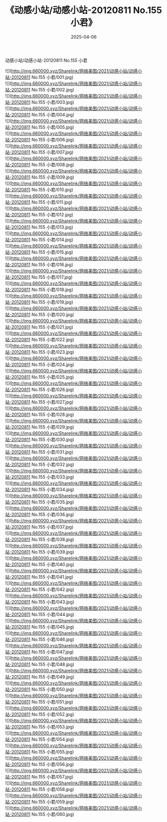 ﻿---
layout: post
title:  《动感小站/动感小站-20120811 No.155 小君》
date:   2025-04-06
img: http://img.660000.xyz/Sharelink/网络美图/2021/动感小站/动感小站-20120811 No.155 小君/000.jpg
categories: [美女, 清纯, 唯美]
---

动感小站/动感小站-20120811 No.155 小君

 ![](http://img.660000.xyz/Sharelink/网络美图/2021/动感小站/动感小站-20120811 No.155 小君/001.jpg) <br>![](http://img.660000.xyz/Sharelink/网络美图/2021/动感小站/动感小站-20120811 No.155 小君/002.jpg) <br>![](http://img.660000.xyz/Sharelink/网络美图/2021/动感小站/动感小站-20120811 No.155 小君/003.jpg) <br>![](http://img.660000.xyz/Sharelink/网络美图/2021/动感小站/动感小站-20120811 No.155 小君/004.jpg) <br>![](http://img.660000.xyz/Sharelink/网络美图/2021/动感小站/动感小站-20120811 No.155 小君/005.jpg) <br>![](http://img.660000.xyz/Sharelink/网络美图/2021/动感小站/动感小站-20120811 No.155 小君/006.jpg) <br>![](http://img.660000.xyz/Sharelink/网络美图/2021/动感小站/动感小站-20120811 No.155 小君/007.jpg) <br>![](http://img.660000.xyz/Sharelink/网络美图/2021/动感小站/动感小站-20120811 No.155 小君/008.jpg) <br>![](http://img.660000.xyz/Sharelink/网络美图/2021/动感小站/动感小站-20120811 No.155 小君/009.jpg) <br>![](http://img.660000.xyz/Sharelink/网络美图/2021/动感小站/动感小站-20120811 No.155 小君/010.jpg) <br>![](http://img.660000.xyz/Sharelink/网络美图/2021/动感小站/动感小站-20120811 No.155 小君/011.jpg) <br>![](http://img.660000.xyz/Sharelink/网络美图/2021/动感小站/动感小站-20120811 No.155 小君/012.jpg) <br>![](http://img.660000.xyz/Sharelink/网络美图/2021/动感小站/动感小站-20120811 No.155 小君/013.jpg) <br>![](http://img.660000.xyz/Sharelink/网络美图/2021/动感小站/动感小站-20120811 No.155 小君/014.jpg) <br>![](http://img.660000.xyz/Sharelink/网络美图/2021/动感小站/动感小站-20120811 No.155 小君/015.jpg) <br>![](http://img.660000.xyz/Sharelink/网络美图/2021/动感小站/动感小站-20120811 No.155 小君/016.jpg) <br>![](http://img.660000.xyz/Sharelink/网络美图/2021/动感小站/动感小站-20120811 No.155 小君/017.jpg) <br>![](http://img.660000.xyz/Sharelink/网络美图/2021/动感小站/动感小站-20120811 No.155 小君/018.jpg) <br>![](http://img.660000.xyz/Sharelink/网络美图/2021/动感小站/动感小站-20120811 No.155 小君/019.jpg) <br>![](http://img.660000.xyz/Sharelink/网络美图/2021/动感小站/动感小站-20120811 No.155 小君/020.jpg) <br>![](http://img.660000.xyz/Sharelink/网络美图/2021/动感小站/动感小站-20120811 No.155 小君/021.jpg) <br>![](http://img.660000.xyz/Sharelink/网络美图/2021/动感小站/动感小站-20120811 No.155 小君/022.jpg) <br>![](http://img.660000.xyz/Sharelink/网络美图/2021/动感小站/动感小站-20120811 No.155 小君/023.jpg) <br>![](http://img.660000.xyz/Sharelink/网络美图/2021/动感小站/动感小站-20120811 No.155 小君/024.jpg) <br>![](http://img.660000.xyz/Sharelink/网络美图/2021/动感小站/动感小站-20120811 No.155 小君/025.jpg) <br>![](http://img.660000.xyz/Sharelink/网络美图/2021/动感小站/动感小站-20120811 No.155 小君/026.jpg) <br>![](http://img.660000.xyz/Sharelink/网络美图/2021/动感小站/动感小站-20120811 No.155 小君/027.jpg) <br>![](http://img.660000.xyz/Sharelink/网络美图/2021/动感小站/动感小站-20120811 No.155 小君/028.jpg) <br>![](http://img.660000.xyz/Sharelink/网络美图/2021/动感小站/动感小站-20120811 No.155 小君/029.jpg) <br>![](http://img.660000.xyz/Sharelink/网络美图/2021/动感小站/动感小站-20120811 No.155 小君/030.jpg) <br>![](http://img.660000.xyz/Sharelink/网络美图/2021/动感小站/动感小站-20120811 No.155 小君/031.jpg) <br>![](http://img.660000.xyz/Sharelink/网络美图/2021/动感小站/动感小站-20120811 No.155 小君/032.jpg) <br>![](http://img.660000.xyz/Sharelink/网络美图/2021/动感小站/动感小站-20120811 No.155 小君/033.jpg) <br>![](http://img.660000.xyz/Sharelink/网络美图/2021/动感小站/动感小站-20120811 No.155 小君/034.jpg) <br>![](http://img.660000.xyz/Sharelink/网络美图/2021/动感小站/动感小站-20120811 No.155 小君/035.jpg) <br>![](http://img.660000.xyz/Sharelink/网络美图/2021/动感小站/动感小站-20120811 No.155 小君/036.jpg) <br>![](http://img.660000.xyz/Sharelink/网络美图/2021/动感小站/动感小站-20120811 No.155 小君/037.jpg) <br>![](http://img.660000.xyz/Sharelink/网络美图/2021/动感小站/动感小站-20120811 No.155 小君/038.jpg) <br>![](http://img.660000.xyz/Sharelink/网络美图/2021/动感小站/动感小站-20120811 No.155 小君/039.jpg) <br>![](http://img.660000.xyz/Sharelink/网络美图/2021/动感小站/动感小站-20120811 No.155 小君/040.jpg) <br>![](http://img.660000.xyz/Sharelink/网络美图/2021/动感小站/动感小站-20120811 No.155 小君/041.jpg) <br>![](http://img.660000.xyz/Sharelink/网络美图/2021/动感小站/动感小站-20120811 No.155 小君/042.jpg) <br>![](http://img.660000.xyz/Sharelink/网络美图/2021/动感小站/动感小站-20120811 No.155 小君/043.jpg) <br>![](http://img.660000.xyz/Sharelink/网络美图/2021/动感小站/动感小站-20120811 No.155 小君/044.jpg) <br>![](http://img.660000.xyz/Sharelink/网络美图/2021/动感小站/动感小站-20120811 No.155 小君/045.jpg) <br>![](http://img.660000.xyz/Sharelink/网络美图/2021/动感小站/动感小站-20120811 No.155 小君/046.jpg) <br>![](http://img.660000.xyz/Sharelink/网络美图/2021/动感小站/动感小站-20120811 No.155 小君/047.jpg) <br>![](http://img.660000.xyz/Sharelink/网络美图/2021/动感小站/动感小站-20120811 No.155 小君/048.jpg) <br>![](http://img.660000.xyz/Sharelink/网络美图/2021/动感小站/动感小站-20120811 No.155 小君/049.jpg) <br>![](http://img.660000.xyz/Sharelink/网络美图/2021/动感小站/动感小站-20120811 No.155 小君/050.jpg) <br>![](http://img.660000.xyz/Sharelink/网络美图/2021/动感小站/动感小站-20120811 No.155 小君/051.jpg) <br>![](http://img.660000.xyz/Sharelink/网络美图/2021/动感小站/动感小站-20120811 No.155 小君/052.jpg) <br>![](http://img.660000.xyz/Sharelink/网络美图/2021/动感小站/动感小站-20120811 No.155 小君/053.jpg) <br>![](http://img.660000.xyz/Sharelink/网络美图/2021/动感小站/动感小站-20120811 No.155 小君/054.jpg) <br>![](http://img.660000.xyz/Sharelink/网络美图/2021/动感小站/动感小站-20120811 No.155 小君/055.jpg) <br>![](http://img.660000.xyz/Sharelink/网络美图/2021/动感小站/动感小站-20120811 No.155 小君/056.jpg) <br>![](http://img.660000.xyz/Sharelink/网络美图/2021/动感小站/动感小站-20120811 No.155 小君/057.jpg) <br>![](http://img.660000.xyz/Sharelink/网络美图/2021/动感小站/动感小站-20120811 No.155 小君/058.jpg) <br>![](http://img.660000.xyz/Sharelink/网络美图/2021/动感小站/动感小站-20120811 No.155 小君/059.jpg) <br>![](http://img.660000.xyz/Sharelink/网络美图/2021/动感小站/动感小站-20120811 No.155 小君/060.jpg) <br>